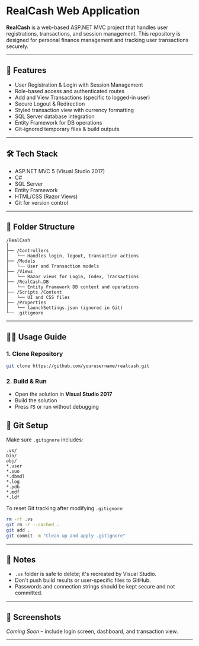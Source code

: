 # RealCash Web Application

**RealCash** is a web-based ASP.NET MVC project that handles user registrations, transactions, and session management. This repository is designed for personal finance management and tracking user transactions securely.

---

## 🚀 Features

- User Registration & Login with Session Management
- Role-based access and authenticated routes
- Add and View Transactions (specific to logged-in user)
- Secure Logout & Redirection
- Styled transaction view with currency formatting
- SQL Server database integration
- Entity Framework for DB operations
- Git-ignored temporary files & build outputs

---

## 🛠️ Tech Stack

- ASP.NET MVC 5 (Visual Studio 2017)
- C#
- SQL Server
- Entity Framework
- HTML/CSS (Razor Views)
- Git for version control

---

## 📂 Folder Structure

```
/RealCash
│
├── /Controllers
│   └── Handles login, logout, transaction actions
├── /Models
│   └── User and Transaction models
├── /Views
│   └── Razor views for Login, Index, Transactions
├── /RealCash.DB
│   └── Entity Framework DB context and operations
├── /Scripts /Content
│   └── UI and CSS files
├── /Properties
│   └── launchSettings.json (ignored in Git)
└── .gitignore
```

---

## 🧑‍💻 Usage Guide

### 1. Clone Repository

```bash
git clone https://github.com/yourusername/realcash.git
```

### 2. Build & Run

- Open the solution in **Visual Studio 2017**
- Build the solution
- Press `F5` or run without debugging

## 🧹 Git Setup

Make sure `.gitignore` includes:

```gitignore
.vs/
bin/
obj/
*.user
*.suo
*.dbmdl
*.log
*.pdb
*.mdf
*.ldf
```

To reset Git tracking after modifying `.gitignore`:

```bash
rm -rf .vs
git rm -r --cached .
git add .
git commit -m "Clean up and apply .gitignore"
```

---

## 🔐 Notes

- `.vs` folder is safe to delete; it's recreated by Visual Studio.
- Don't push build results or user-specific files to GitHub.
- Passwords and connection strings should be kept secure and not committed.

---

## 📸 Screenshots

*Coming Soon* – include login screen, dashboard, and transaction view.

---
